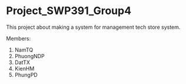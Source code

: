 # Project_SWP391_Group4

This project about making a system for management tech store system.

Members:
1. NamTQ
2. PhuongNDP
3. DatTX
4. KienHM
5. PhungPD

